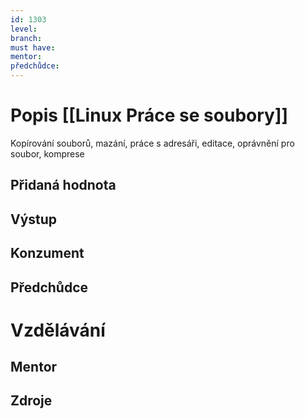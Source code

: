```yaml
---
id: 1303
level: 
branch: 
must have: 
mentor: 
předchůdce: 
---
```



# Popis [[Linux Práce se soubory]]
Kopírování souborů, mazání, práce s adresáři, editace, oprávnění pro soubor, komprese

## Přidaná hodnota


## Výstup


## Konzument


## Předchůdce


# Vzdělávání


## Mentor


## Zdroje